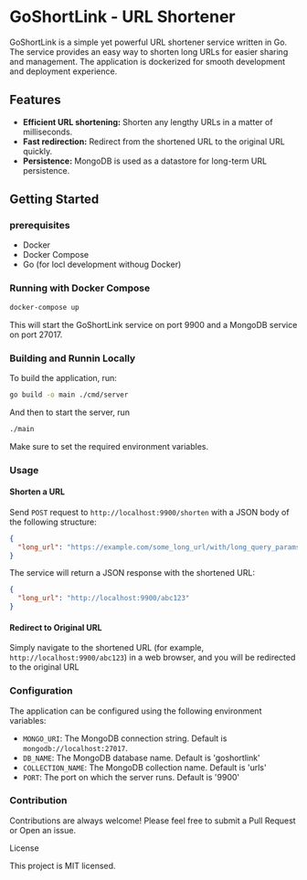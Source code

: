 # GoShortLink - URL Shortener

GoShortLink is a simple yet powerful URL shortener service written in Go. The service provides an easy way to shorten long URLs for easier sharing and management. The application is dockerized for smooth development and deployment experience.

## Features

- **Efficient URL shortening:** Shorten any lengthy URLs in a matter of milliseconds.
- **Fast redirection:** Redirect from the shortened URL to the original URL quickly.
- **Persistence:** MongoDB is used as a datastore for long-term URL persistence.

## Getting Started

### prerequisites

- Docker
- Docker Compose
- Go (for locl development withoug Docker)

### Running with Docker Compose

```sh
docker-compose up
```

This will start the GoShortLink service on port 9900 and a MongoDB service on port 27017.

### Building and Runnin Locally

To build the application, run:

```sh
go build -o main ./cmd/server
```

And then to start the server, run

```sh
./main
```

Make sure to set the required environment variables.

### Usage

#### Shorten a URL

Send `POST` request to `http://localhost:9900/shorten` with a JSON body of the following structure:

```JSON
{
  "long_url": "https://example.com/some_long_url/with/long_query_params?short=false"
}
```

The service will return a JSON response with the shortened URL:

```JSON
{
  "long_url": "http://localhost:9900/abc123"
}
```

#### Redirect to Original URL

Simply navigate to the shortened URL (for example, `http://localhost:9900/abc123`) in a web browser, and you will be redirected to the original URL

### Configuration

The application can be configured using the following environment variables:

- `MONGO_URI`: The MongoDB connection string. Default is `mongodb://localhost:27017`.
- `DB_NAME`: The MongoDB database name. Default is 'goshortlink'
- `COLLECTION_NAME`: The MongoDB collection name. Default is 'urls'
- `PORT`: The port on which the server runs. Default is '9900'

### Contribution

Contributions are always welcome! Please feel free to submit a Pull Request or Open an issue.

License

This project is MIT licensed.
